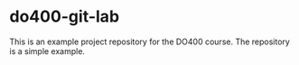 # do400-git-lab

This is an example project repository for the DO400 course.
The repository is a simple example.

